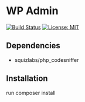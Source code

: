 # WP Admin

[![Build Status](https://travis-ci.org/Beth3346/wp-admin.svg?branch=master)](https://travis-ci.org/Beth3346/wp-admin)
[![License: MIT](https://img.shields.io/badge/License-MIT-yellow.svg)](https://opensource.org/licenses/MIT)

## Dependencies

* squizlabs/php_codesniffer

## Installation

run composer install
